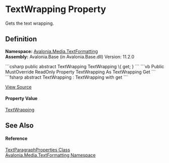 # TextWrapping Property


Gets the text wrapping.



## Definition
**Namespace:** <a href="N_Avalonia_Media_TextFormatting">Avalonia.Media.TextFormatting</a>  
**Assembly:** Avalonia.Base (in Avalonia.Base.dll) Version: 11.2.0

<Tabs groupId="api-code-preview">
<TabItem value="csharp" label="C#">
```csharp
public abstract TextWrapping TextWrapping \{ get; }
```
</TabItem>
<TabItem value="vb" label="VB">
```vb
Public MustOverride ReadOnly Property TextWrapping As TextWrapping
	Get
```
</TabItem>
<TabItem value="fsharp" label="F#">
```fsharp
abstract TextWrapping : TextWrapping with get
```
</TabItem>
</Tabs>



<a href="https://github.com/AvaloniaUI/Avalonia/tree/master/src/Avalonia.Base/Media/TextFormatting/TextParagraphProperties.cs" title="View the source code">View Source</a>



#### Property Value
<a href="T_Avalonia_Media_TextWrapping">TextWrapping</a>

## See Also


#### Reference
<a href="T_Avalonia_Media_TextFormatting_TextParagraphProperties">TextParagraphProperties Class</a>  
<a href="N_Avalonia_Media_TextFormatting">Avalonia.Media.TextFormatting Namespace</a>  
